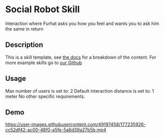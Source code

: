 # Social Robot Skill
Interaction where Furhat asks you how you feel and wants you to ask him the same in return

## Description
This is a skill template, see [the docs](https://docs.furhat.io/skills/#the-contents-of-a-skill) for a breakdown of the content.
For more example skills go to [our Github](https://github.com/FurhatRobotics/)

## Usage
Max number of users is set to: 2
Default interaction distance is set to: 1 meter
No other specific requirements. 

## Demo
https://user-images.githubusercontent.com/49197458/177235926-cc52df42-ac00-48f0-a5fe-5a6d39a27b5b.mp4
